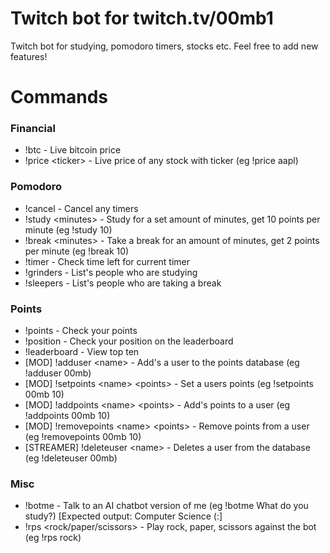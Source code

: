 # Twitch bot for twitch.tv/00mb1
Twitch bot for studying, pomodoro timers, stocks etc. Feel free to add new features!

# Commands
### Financial  
- !btc - Live bitcoin price
- !price \<ticker\> - Live price of any stock with ticker (eg !price aapl)

### Pomodoro  
- !cancel - Cancel any timers  
- !study \<minutes\> - Study for a set amount of minutes, get 10 points per minute (eg !study 10)  
- !break \<minutes\> - Take a break for an amount of minutes, get 2 points per minute (eg !break 10)  
- !timer - Check time left for current timer  
- !grinders - List's people who are studying  
- !sleepers - List's people who are taking a break  

### Points   
- !points - Check your points  
- !position - Check your position on the leaderboard  
- !leaderboard - View top ten 
- [MOD] !adduser \<name\> - Add's a user to the points database (eg !adduser 00mb)  
- [MOD] !setpoints \<name\> \<points\> - Set a users points (eg !setpoints 00mb 10)
- [MOD] !addpoints \<name\> \<points\> - Add's points to a user (eg !addpoints 00mb 10)
- [MOD] !removepoints \<name\> \<points\> - Remove points from a user (eg !removepoints 00mb 10)
- [STREAMER] !deleteuser \<name\> - Deletes a user from the database (eg !deleteuser 00mb)

### Misc   
- !botme - Talk to an AI chatbot version of me (eg !botme What do you study?) [Expected output: Computer Science (:]  
- !rps <rock/paper/scissors> - Play rock, paper, scissors against the bot (eg !rps rock) 
